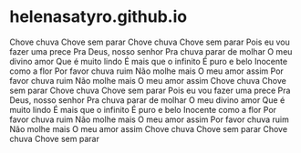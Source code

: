 # helenasatyro.github.io

Chove chuva
Chove sem parar
Chove chuva
Chove sem parar
Pois eu vou fazer uma prece
Pra Deus, nosso senhor
Pra chuva parar de molhar
O meu divino amor
Que é muito lindo
É mais que o infinito
É puro e belo
Inocente como a flor
Por favor chuva ruim
Não molhe mais
O meu amor assim
Por favor chuva ruim
Não molhe mais
O meu amor assim
Chove chuva
Chove sem parar
Chove chuva
Chove sem parar
Pois eu vou fazer uma prece
Pra Deus, nosso senhor
Pra chuva parar de molhar
O meu divino amor
Que é muito lindo
É mais que o infinito
É puro e belo
Inocente como a flor
Por favor chuva ruim
Não molhe mais
O meu amor assim
Por favor chuva ruim
Não molhe mais
O meu amor assim
Chove chuva
Chove sem parar
Chove chuva
Chove sem parar
